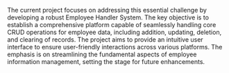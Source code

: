 The current project focuses on addressing this essential challenge by developing a robust Employee Handler System. The key objective is to establish a comprehensive platform capable of seamlessly handling core CRUD operations for employee data, including addition, updating, deletion, and clearing of records. The project aims to provide an intuitive user interface to ensure user-friendly interactions across various platforms. The emphasis is on streamlining the fundamental aspects of employee information management, setting the stage for future enhancements.
